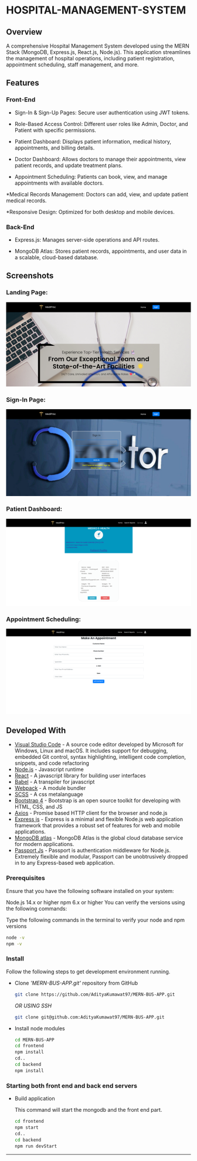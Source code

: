 # HOSPITAL-MANAGEMENT-SYSTEM

## Overview

A comprehensive Hospital Management System developed using the MERN Stack (MongoDB, Express.js, React.js, Node.js). This application streamlines the management of hospital operations, including patient registration, appointment scheduling, staff management, and more.

## Features

### Front-End

* Sign-In & Sign-Up Pages: Secure user authentication using JWT tokens.

* Role-Based Access Control: Different user roles like Admin, Doctor, and Patient with specific permissions.

* Patient Dashboard: Displays patient information, medical history, appointments, and billing details.

* Doctor Dashboard: Allows doctors to manage their appointments, view patient records, and update treatment plans.

* Appointment Scheduling: Patients can book, view, and manage appointments with available doctors.

*Medical Records Management: Doctors can add, view, and update patient medical records.

*Responsive Design: Optimized for both desktop and mobile devices.

### Back-End

* Express.js: Manages server-side operations and API routes.

*  MongoDB Atlas: Stores patient records, appointments, and user data in a scalable, cloud-based database.



## Screenshots

### Landing Page:
![Landing Page](documentationResources/LandingPage.png)

### Sign-In Page:
![Sign-In Page](documentationResources/SignIn.png)

### Patient Dashboard:
![Patient Dashboard](documentationResources/dashboard.png)

### Appointment Scheduling:
![Appointment Scheduling](documentationResources/Appointment.png)





## Developed With

* [Visual Studio Code](https://code.visualstudio.com/) - A source code editor developed by Microsoft for Windows, Linux and macOS. It includes support for debugging, embedded Git control, syntax highlighting, intelligent code completion, snippets, and code refactoring
* [Node.js](https://nodejs.org/en/) - Javascript runtime
* [React](https://reactjs.org/) - A javascript library for building user interfaces
* [Babel](https://babeljs.io/) - A transpiler for javascript
* [Webpack](https://webpack.js.org/) - A module bundler
* [SCSS](http://sass-lang.com/) - A css metalanguage
* [Bootstrap 4](https://getbootstrap.com/) - Bootstrap is an open source toolkit for developing with HTML, CSS, and JS
* [Axios](https://github.com/axios/axios) - Promise based HTTP client for the browser and node.js
* [Express js](http://expressjs.com/) - Express is a minimal and flexible Node.js web application framework that provides a robust set of features for web and mobile applications.
* [MongoDB atlas](https://www.mongodb.com/cloud/atlas) - MongoDB Atlas is the global cloud database service for modern applications.
* [Passport Js](http://www.passportjs.org/) - Passport is authentication middleware for Node.js. Extremely flexible and modular, Passport can be unobtrusively dropped in to any Express-based web application.

### Prerequisites

Ensure that you have the following software installed on your system:

Node.js 14.x or higher
npm 6.x or higher
You can verify the versions using the following commands:

Type the following commands in the terminal to verify your node and npm versions

```bash
node -v
npm -v
```

### Install

Follow the following steps to get development environment running.

* Clone _'MERN-BUS-APP.git'_ repository from GitHub

  ```bash
  git clone https://github.com/AdityaKumawat97/MERN-BUS-APP.git
  ```

   _OR USING SSH_

  ```bash
  git clone git@github.com:AdityaKumawat97/MERN-BUS-APP.git
  ```

* Install node modules

   ```bash
   cd MERN-BUS-APP
   cd frontend
   npm install
   cd..
   cd backend
   npm install
   ```


### Starting both front end and back end servers

* Build application

  This command will start the mongodb and the front end part.

  ```bash
  cd frontend
  npm start
  cd..
  cd backend
  npm run devStart
  ```


---

